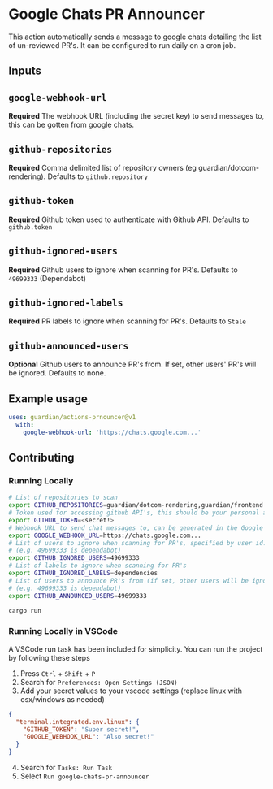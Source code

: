# Google Chats PR Announcer

This action automatically sends a message to google chats detailing the list of un-reviewed PR's. It can be configured to run daily on a cron job.

## Inputs

## `google-webhook-url`

**Required** The webhook URL (including the secret key) to send messages to, this can be gotten from google chats.

## `github-repositories`

**Required** Comma delimited list of repository owners (eg guardian/dotcom-rendering). Defaults to `github.repository`

## `github-token`

**Required** Github token used to authenticate with Github API. Defaults to `github.token`

## `github-ignored-users`

**Required** Github users to ignore when scanning for PR's. Defaults to `49699333` (Dependabot)

## `github-ignored-labels`

**Required** PR labels to ignore when scanning for PR's. Defaults to `Stale`

## `github-announced-users`

**Optional** Github users to announce PR's from. If set, other users' PR's will be ignored. Defaults to none.

## Example usage

```yaml
uses: guardian/actions-prnouncer@v1
  with:
    google-webhook-url: 'https://chats.google.com...'
```

## Contributing

### Running Locally

```bash
# List of repositories to scan
export GITHUB_REPOSITORIES=guardian/dotcom-rendering,guardian/frontend
# Token used for accessing github API's, this should be your personal access token
export GITHUB_TOKEN=<secret!>
# Webhook URL to send chat messages to, can be generated in the Google Chats application.
export GOOGLE_WEBHOOK_URL=https://chats.google.com...
# List of users to ignore when scanning for PR's, specified by user id.
# (e.g. 49699333 is dependabot)
export GITHUB_IGNORED_USERS=49699333
# List of labels to ignore when scanning for PR's
export GITHUB_IGNORED_LABELS=dependencies
# List of users to announce PR's from (if set, other users will be ignored)
# (e.g. 49699333 is dependabot)
export GITHUB_ANNOUNCED_USERS=49699333

cargo run
```

### Running Locally in VSCode

A VSCode run task has been included for simplicity. You can run the project by following these steps

1.  Press `Ctrl` + `Shift` + `P`
2.  Search for `Preferences: Open Settings (JSON)`
3.  Add your secret values to your vscode settings (replace linux with osx/windows as needed)

```json
{
  "terminal.integrated.env.linux": {
    "GITHUB_TOKEN": "Super secret!",
    "GOOGLE_WEBHOOK_URL": "Also secret!"
  }
}
```

4.  Search for `Tasks: Run Task`
5.  Select `Run google-chats-pr-announcer`

